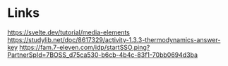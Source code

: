 # Links

https://svelte.dev/tutorial/media-elements
https://studylib.net/doc/8617329/activity-1.3.3-thermodynamics-answer-key
https://fam.7-eleven.com/idp/startSSO.ping?PartnerSpId=7BOSS_d75ca530-b6cb-4b4c-83f1-70bb0694d3ba
